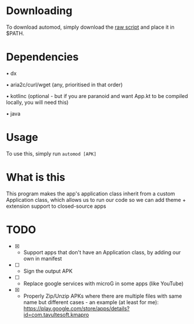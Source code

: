 # Downloading

To download automod, simply download the [raw script](https://github.com/AbdullahM0hamed/automod/raw/master/automod) and place it in $PATH.

# Dependencies

• dx

• aria2c/curl/wget (any, prioritised in that order)

• kotlinc (optional - but if you are paranoid and want App.kt to be compiled locally, you will need this)

• java

# Usage

To use this, simply run `automod [APK]`

# What is this

This program makes the app's application class inherit from a custom Application class, which allows us to run our code so we can add theme + extension support to closed-source apps

# TODO
- [x] - Support apps that don't have an Application class, by adding our own in manifest

- [ ] - Sign the output APK

- [ ] - Replace google services with microG in some apps (like YouTube)

- [x] - Properly Zip/Unzip APKs where there are multiple files with same name but different cases - an example (at least for me): https://play.google.com/store/apps/details?id=com.tavultesoft.kmapro
